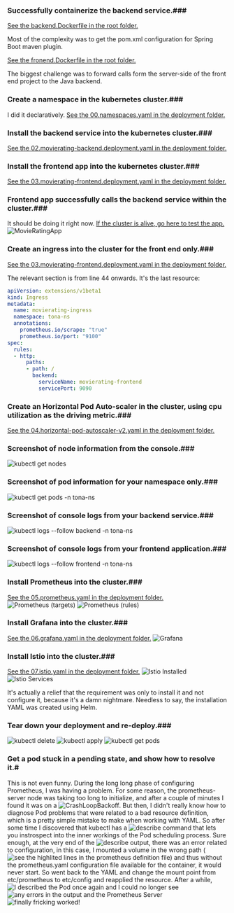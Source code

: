 ### Successfully containerize the backend service.###

[See the backend.Dockerfile in the root folder.](https://github.com/drivexcite/MovieRating/blob/master/backend.Dockerfile)

Most of the complexity was to get the pom.xml configuration for Spring Boot maven plugin.


[See the fronend.Dockerfile in the root folder.](https://github.com/drivexcite/MovieRating/blob/master/frontend.Dockerfile)

The biggest challenge was to forward calls form the server-side of the front end project to the Java backend.

### Create a namespace in the kubernetes cluster.###
I did it declaratively. [See the 00.namespaces.yaml in the deployment folder.](https://github.com/drivexcite/MovieRating/blob/master/deployment/00.namespaces.yaml)


### Install the backend service into the kubernetes cluster.###
[See the 02.movierating-backend.deployment.yaml in the deployment folder.](https://github.com/drivexcite/MovieRating/blob/master/deployment/02.movierating-backend.deployment.yaml)


### Install the frontend app into the kubernetes cluster.###
[See the 03.movierating-frontend.deployment.yaml in the deployment folder.](https://github.com/drivexcite/MovieRating/blob/master/deployment/03.movierating-frontend.deployment.yaml)

### Frontend app successfully calls the backend service within the cluster.###
It should be doing it right now. [If the cluster is alive, go here to test the app.](http://13.88.176.196/)
![MovieRatingApp](https://github.com/drivexcite/MovieRating/tree/master/images/MovieRatingApp.jpg)

### Create an ingress into the cluster for the front end only.###
[See the 03.movierating-frontend.deployment.yaml in the deployment folder.](https://github.com/drivexcite/MovieRating/blob/master/deployment/03.movierating-frontend.deployment.yaml)

The relevant section is from line 44 onwards. It's the last resource:
```yaml
apiVersion: extensions/v1beta1
kind: Ingress
metadata:
  name: movierating-ingress
  namespace: tona-ns
  annotations:
    prometheus.io/scrape: "true"
    prometheus.io/port: "9100"
spec:
  rules:
  - http:
      paths:
      - path: /
        backend:
          serviceName: movierating-frontend
		  servicePort: 9090
```
### Create an Horizontal Pod Auto-scaler in the cluster, using cpu utilization as the driving metric.###
[See the 04.horizontal-pod-autoscaler-v2.yaml in the deployment folder.](https://github.com/drivexcite/MovieRating/blob/master/deployment/04.horizontal-pod-autoscaler-v2.yaml)

### Screenshot of node information from the console.###
![kubectl get nodes](https://github.com/drivexcite/MovieRating/tree/master/images/kubectl-get-nodes.jpg)

### Screenshot of pod information for your namespace only.###
![kubectl get pods -n tona-ns](https://github.com/drivexcite/MovieRating/tree/master/images/kubectl-get-pods.jpg)

### Screenshot of console logs from your backend service.###
![kubectl logs --follow backend -n tona-ns](https://github.com/drivexcite/MovieRating/tree/master/images/kubectl-logs-follow-backend.jpg)

### Screenshot of console logs from your frontend application.###
![kubectl logs --follow frontend -n tona-ns](https://github.com/drivexcite/MovieRating/tree/master/images/kubectl-logs-follow-frontend.jpg)

### Install Prometheus into the cluster.###
[See the 05.prometheus.yaml in the deployment folder.](https://github.com/drivexcite/MovieRating/blob/master/deployment/05.prometheus.yaml)
![Prometheus (targets)](https://github.com/drivexcite/MovieRating/tree/master/images/PrometheusTargets.jpg)
![Prometheus (rules)](https://github.com/drivexcite/MovieRating/tree/master/images/PrometheusRules.jpg)

### Install Grafana into the cluster.###
[See the 06.grafana.yaml in the deployment folder.](https://github.com/drivexcite/MovieRating/blob/master/deployment/06.grafana.yaml)
![Grafana](https://github.com/drivexcite/MovieRating/tree/master/images/Grafana.jpg)

### Install Istio into the cluster.###
[See the 07.istio.yaml in the deployment folder.](https://github.com/drivexcite/MovieRating/blob/master/deployment/07.istio.yaml)
![Istio Installed](https://github.com/drivexcite/MovieRating/tree/master/images/IstioInstalled01.jpg)
![Istio Services](https://github.com/drivexcite/MovieRating/tree/master/images/IstioInstalled02.jpg)

It's actually a relief that the requirement was only to install it and not configure it, because it's a damn nightmare. Needless to say, the installation YAML was created using Helm.

### Tear down your deployment and re-deploy.###
![kubectl delete](https://github.com/drivexcite/MovieRating/tree/master/images/kubectl-delete.jpg)
![kubectl apply](https://github.com/drivexcite/MovieRating/tree/master/images/kubectl-apply.jpg)
![kubectl get pods](https://github.com/drivexcite/MovieRating/tree/master/images/kubectl-get-pods-after-recreate.jpg)

### Get a pod stuck in a pending state, and show how to resolve it.#
This is not even funny. During the long long phase of configuring Prometheus, I was having a problem. For some reason, the prometheus-server node was taking too long to initialize, and after a couple of minutes I found it was on a ![CrashLoopBackoff](https://github.com/drivexcite/MovieRating/tree/master/images/ProblemSolving1.jpg). But then, I didn't really know how to diagnose Pod problems that were related to a bad resource definition, which is a pretty simple mistake to make when working with YAML. So after some time I discovered that kubectl has a ![describe](https://github.com/drivexcite/MovieRating/tree/master/images/ProblemSolving2.jpg) command that lets you instrospect into the inner workings of the Pod scheduling process. Sure enough, at the very end of the ![describe output](https://github.com/drivexcite/MovieRating/tree/master/images/ProblemSolving3.jpg), there was an error related to configuration, in this case, I mounted a volume in the wrong path (![see the highlited lines](https://github.com/drivexcite/MovieRating/tree/master/images/ProblemSolving4.jpg) in the prometheus definition file) and thus without the prometheus.yaml configuration file available for the container, it would never start. So went back to the YAML and change the mount point from etc/prometheus to etc/config and reapplied the resource. After a while, ![I described](https://github.com/drivexcite/MovieRating/tree/master/images/ProblemSolving5.jpg) the Pod once again and I could no longer see ![any errors in the output](https://github.com/drivexcite/MovieRating/tree/master/images/ProblemSolving6.jpg) and the Prometheus Server ![finally fricking worked](https://github.com/drivexcite/MovieRating/tree/master/images/ProblemSolving6.jpg)!
